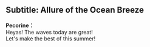 # 

  
## Subtitle: Allure of the Ocean Breeze
  
**Pecorine：**  
Heyas! The waves today are great!  
Let's make the best of this summer!  
